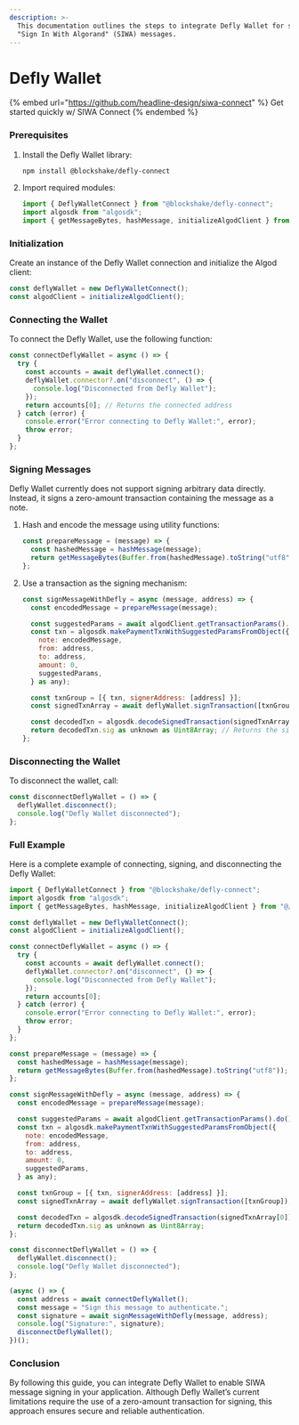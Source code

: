```yaml
---
description: >-
  This documentation outlines the steps to integrate Defly Wallet for signing
  "Sign In With Algorand" (SIWA) messages.
---
```


# Defly Wallet

{% embed url="https://github.com/headline-design/siwa-connect" %}
Get started quickly w/ SIWA Connect
{% endembed %}

### Prerequisites

1.  Install the Defly Wallet library:

    ```bash
    npm install @blockshake/defly-connect
    ```
2.  Import required modules:

    ```javascript
    import { DeflyWalletConnect } from "@blockshake/defly-connect";
    import algosdk from "algosdk";
    import { getMessageBytes, hashMessage, initializeAlgodClient } from "@/utils/siwaUtils";
    ```

### Initialization

Create an instance of the Defly Wallet connection and initialize the Algod client:

```javascript
const deflyWallet = new DeflyWalletConnect();
const algodClient = initializeAlgodClient();
```

### Connecting the Wallet

To connect the Defly Wallet, use the following function:

```javascript
const connectDeflyWallet = async () => {
  try {
    const accounts = await deflyWallet.connect();
    deflyWallet.connector?.on("disconnect", () => {
      console.log("Disconnected from Defly Wallet");
    });
    return accounts[0]; // Returns the connected address
  } catch (error) {
    console.error("Error connecting to Defly Wallet:", error);
    throw error;
  }
};
```

### Signing Messages

Defly Wallet currently does not support signing arbitrary data directly. Instead, it signs a zero-amount transaction containing the message as a note.

1.  Hash and encode the message using utility functions:

    ```javascript
    const prepareMessage = (message) => {
      const hashedMessage = hashMessage(message);
      return getMessageBytes(Buffer.from(hashedMessage).toString("utf8"));
    };
    ```
2.  Use a transaction as the signing mechanism:

    ```javascript
    const signMessageWithDefly = async (message, address) => {
      const encodedMessage = prepareMessage(message);

      const suggestedParams = await algodClient.getTransactionParams().do();
      const txn = algosdk.makePaymentTxnWithSuggestedParamsFromObject({
        note: encodedMessage,
        from: address,
        to: address,
        amount: 0,
        suggestedParams,
      } as any);

      const txnGroup = [{ txn, signerAddress: [address] }];
      const signedTxnArray = await deflyWallet.signTransaction([txnGroup]);

      const decodedTxn = algosdk.decodeSignedTransaction(signedTxnArray[0]);
      return decodedTxn.sig as unknown as Uint8Array; // Returns the signature
    };
    ```

### Disconnecting the Wallet

To disconnect the wallet, call:

```javascript
const disconnectDeflyWallet = () => {
  deflyWallet.disconnect();
  console.log("Defly Wallet disconnected");
};
```

### Full Example

Here is a complete example of connecting, signing, and disconnecting the Defly Wallet:

```javascript
import { DeflyWalletConnect } from "@blockshake/defly-connect";
import algosdk from "algosdk";
import { getMessageBytes, hashMessage, initializeAlgodClient } from "@/utils/siwaUtils";

const deflyWallet = new DeflyWalletConnect();
const algodClient = initializeAlgodClient();

const connectDeflyWallet = async () => {
  try {
    const accounts = await deflyWallet.connect();
    deflyWallet.connector?.on("disconnect", () => {
      console.log("Disconnected from Defly Wallet");
    });
    return accounts[0];
  } catch (error) {
    console.error("Error connecting to Defly Wallet:", error);
    throw error;
  }
};

const prepareMessage = (message) => {
  const hashedMessage = hashMessage(message);
  return getMessageBytes(Buffer.from(hashedMessage).toString("utf8"));
};

const signMessageWithDefly = async (message, address) => {
  const encodedMessage = prepareMessage(message);

  const suggestedParams = await algodClient.getTransactionParams().do();
  const txn = algosdk.makePaymentTxnWithSuggestedParamsFromObject({
    note: encodedMessage,
    from: address,
    to: address,
    amount: 0,
    suggestedParams,
  } as any);

  const txnGroup = [{ txn, signerAddress: [address] }];
  const signedTxnArray = await deflyWallet.signTransaction([txnGroup]);

  const decodedTxn = algosdk.decodeSignedTransaction(signedTxnArray[0]);
  return decodedTxn.sig as unknown as Uint8Array;
};

const disconnectDeflyWallet = () => {
  deflyWallet.disconnect();
  console.log("Defly Wallet disconnected");
};

(async () => {
  const address = await connectDeflyWallet();
  const message = "Sign this message to authenticate.";
  const signature = await signMessageWithDefly(message, address);
  console.log("Signature:", signature);
  disconnectDeflyWallet();
})();
```

### Conclusion

By following this guide, you can integrate Defly Wallet to enable SIWA message signing in your application. Although Defly Wallet’s current limitations require the use of a zero-amount transaction for signing, this approach ensures secure and reliable authentication.
